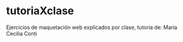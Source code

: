 # tutoriaXclase
Ejercicios de maquetación web explicados por clase, tutoria de: Maria Cecilia Conti

